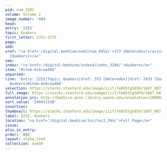 ```yaml
---
pid: num_3201
volume: Volume 2
image_number: '404'
head:
entry: '2252'
topic: Quakers
first_letter: 2251-2275
page:
add:
xref: "<a href='/digital-beehive/num2/num_0452/'>373 [Heterodox]</a>|<a href='/digital-beehive/num10/num_3409/'>2433
  [Quakers]</a>"
see:
index: "<a href='/digital-beehive/index4/index_3196/'>Quakers</a>"
item: "#item-4c6caa4b6"
unparsed:
line: 'Entry: 2252|Topic: Quakers|Xref: 373 [Heterodox]|Xref: 2433 [Quakers]|Index:
  Quakers|#item-4c6caa4b6'
selection: https://stacks.stanford.edu/image/iiif/fm855tg5659/1607_0871/814,1138,2871,989/full/0/default.jpg
full_image: https://stacks.stanford.edu/image/iiif/fm855tg5659/1607_0871/full/full/0/default.jpg
annotation_uri: http://beehive-anno.library.upenn.edu/annotation/1680022279278
sort_value: '240411138'
insertion:
thumbnail: https://stacks.stanford.edu/image/iiif/fm855tg5659/1607_0871/814,1138,600,180/250,/0/default.jpg
label: 2252. Quakers
location: "<a href='/digital-beehive/toc/toc2_394/'>Full Page</a>"
issue:
also_in_entry:
order: '002'
layout: alpha_item
collection: num10
---
```

